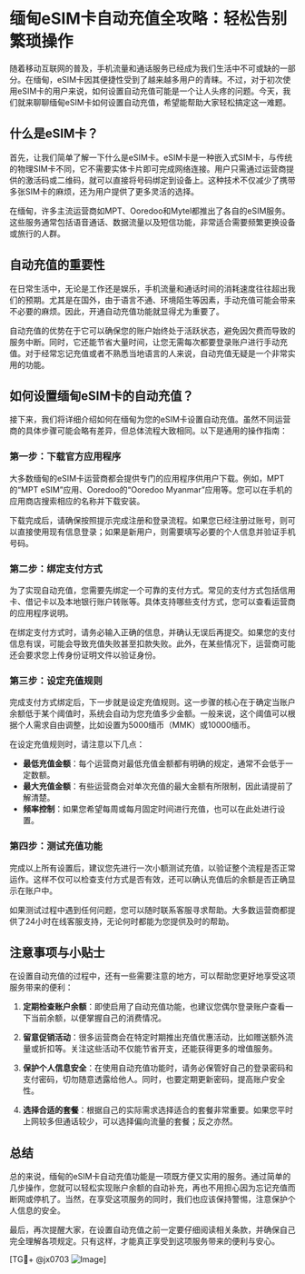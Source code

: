 # 缅甸eSIM卡自动充值全攻略：轻松告别繁琐操作

随着移动互联网的普及，手机流量和通话服务已经成为我们生活中不可或缺的一部分。在缅甸，eSIM卡因其便捷性受到了越来越多用户的青睐。不过，对于初次使用eSIM卡的用户来说，如何设置自动充值可能是一个让人头疼的问题。今天，我们就来聊聊缅甸eSIM卡如何设置自动充值，希望能帮助大家轻松搞定这一难题。

## 什么是eSIM卡？

首先，让我们简单了解一下什么是eSIM卡。eSIM卡是一种嵌入式SIM卡，与传统的物理SIM卡不同，它不需要实体卡片即可完成网络连接。用户只需通过运营商提供的激活码或二维码，就可以直接将号码绑定到设备上。这种技术不仅减少了携带多张SIM卡的麻烦，还为用户提供了更多灵活的选择。

在缅甸，许多主流运营商如MPT、Ooredoo和Mytel都推出了各自的eSIM服务。这些服务通常包括语音通话、数据流量以及短信功能，非常适合需要频繁更换设备或旅行的人群。

## 自动充值的重要性

在日常生活中，无论是工作还是娱乐，手机流量和通话时间的消耗速度往往超出我们的预期。尤其是在国外，由于语言不通、环境陌生等因素，手动充值可能会带来不必要的麻烦。因此，开通自动充值功能就显得尤为重要了。

自动充值的优势在于它可以确保您的账户始终处于活跃状态，避免因欠费而导致的服务中断。同时，它还能节省大量时间，让您无需每次都要登录账户进行手动充值。对于经常忘记充值或者不熟悉当地语言的人来说，自动充值无疑是一个非常实用的功能。

## 如何设置缅甸eSIM卡的自动充值？

接下来，我们将详细介绍如何在缅甸为您的eSIM卡设置自动充值。虽然不同运营商的具体步骤可能会略有差异，但总体流程大致相同。以下是通用的操作指南：

### 第一步：下载官方应用程序

大多数缅甸的eSIM卡运营商都会提供专门的应用程序供用户下载。例如，MPT的“MPT eSIM”应用、Ooredoo的“Ooredoo Myanmar”应用等。您可以在手机的应用商店搜索相应的名称并下载安装。

下载完成后，请确保按照提示完成注册和登录流程。如果您已经注册过账号，则可以直接使用现有信息登录；如果是新用户，则需要填写必要的个人信息并验证手机号码。

### 第二步：绑定支付方式

为了实现自动充值，您需要先绑定一个可靠的支付方式。常见的支付方式包括信用卡、借记卡以及本地银行账户转账等。具体支持哪些支付方式，您可以查看运营商的应用程序说明。

在绑定支付方式时，请务必输入正确的信息，并确认无误后再提交。如果您的支付信息有误，可能会导致充值失败甚至扣款失败。此外，在某些情况下，运营商可能还会要求您上传身份证明文件以验证身份。

### 第三步：设定充值规则

完成支付方式绑定后，下一步就是设定充值规则。这一步骤的核心在于确定当账户余额低于某个阈值时，系统会自动为您充值多少金额。一般来说，这个阈值可以根据个人需求自由调整，比如设置为5000缅币（MMK）或10000缅币。

在设定充值规则时，请注意以下几点：
- **最低充值金额**：每个运营商对最低充值金额都有明确的规定，通常不会低于一定数额。
- **最大充值金额**：有些运营商会对单次充值的最大金额有所限制，因此请提前了解清楚。
- **频率控制**：如果您希望每周或每月固定时间进行充值，也可以在此处进行设置。

### 第四步：测试充值功能

完成以上所有设置后，建议您先进行一次小额测试充值，以验证整个流程是否正常运作。这样不仅可以检查支付方式是否有效，还可以确认充值后的余额是否正确显示在账户中。

如果测试过程中遇到任何问题，您可以随时联系客服寻求帮助。大多数运营商都提供了24小时在线客服支持，无论何时都能为您提供及时的帮助。

## 注意事项与小贴士

在设置自动充值的过程中，还有一些需要注意的地方，可以帮助您更好地享受这项服务带来的便利：

1. **定期检查账户余额**：即使启用了自动充值功能，也建议您偶尔登录账户查看一下当前余额，以便掌握自己的消费情况。
   
2. **留意促销活动**：很多运营商会在特定时期推出充值优惠活动，比如赠送额外流量或折扣等。关注这些活动不仅能节省开支，还能获得更多的增值服务。

3. **保护个人信息安全**：在使用自动充值功能时，请务必保管好自己的登录密码和支付密码，切勿随意透露给他人。同时，也要定期更新密码，提高账户安全性。

4. **选择合适的套餐**：根据自己的实际需求选择适合的套餐非常重要。如果您平时上网较多但通话较少，可以选择偏向流量的套餐；反之亦然。

## 总结

总的来说，缅甸的eSIM卡自动充值功能是一项既方便又实用的服务。通过简单的几步操作，您就可以轻松实现账户余额的自动补充，再也不用担心因为忘记充值而断网或停机了。当然，在享受这项服务的同时，我们也应该保持警惕，注意保护个人信息的安全。

最后，再次提醒大家，在设置自动充值之前一定要仔细阅读相关条款，并确保自己完全理解各项规定。只有这样，才能真正享受到这项服务带来的便利与安心。

[TG💪+ @jx0703 ![Image](https://github.com/user-attachments/assets/dbca1d08-cadb-493c-b0ec-ad6f7a83f270)]